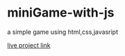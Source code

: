 # miniGame-with-js
a simple game using html,css,javasript

[live project link](https://faishal-developer.github.io/miniGame-with-js/)
